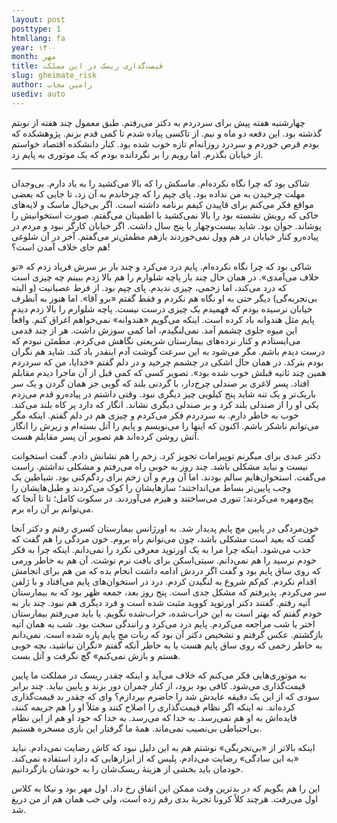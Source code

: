 ```yaml
---
layout: post
posttype: 1
htmllang: fa
year: ۱۴۰۰
month: مهر
title: قیمت‌گذاری ریسک در این مملکت
slug: gheimate_risk
author: رامین مجاب
usediv: auto
---
```


چهارشنبه هفته پیش برای سردردم به دکتر می‌رفتم. طبق معمول چند هفته از نوبتم گذشته بود. این دفعه دو ماه و نیم. از تاکسی پیاده شدم تا کمی قدم بزنم. پژوهشکده که بودم قرص خوردم و سردرد روزانه‌ام  تازه خوب شده بود. کنار دانشکده اقتصاد خواستم از خیابان بگذرم. اما رویم را بر نگردانده بودم که یک موتوری به پایم زد. 

---

شاکی بود که چرا نگاه نکرده‌ام. ماسکش را که بالا می‌کشید را به یاد دارم. بی‌وجدان مهلت چرخیدن به من نداده بود. پای چپم را که چرخاندم به آن زد، تا جایی که بعضی مواقع فکر می‌کنم برای قاپیدن کیفم برنامه داشته است.  اگر بی‌خیال ماسک و لایه‌های خاکی که رویش نشسته بود را بالا نمی‌کشید با اطمینان می‌گفتم. صورت استخوانیش را پوشاند. جوان بود. شاید بیست‌وچهار یا پنج سال داشت. اگر خیابان کارگر نبود و مردم در پیاده‌رو کنار خیابان در هم وول نمی‌خوردند بازهم مطمئن‌تر می‌گفتم. آخر در آن شلوغی هم جای خلاف آمدن است؟!

شاکی بود که چرا نگاه نکرده‌ام. پایم درد می‌کرد و چند بار بر سرش فریاد زدم که «تو خلاف می‌آمدی». در همان حال چند بار پاچه شلوارم را هم بالا زدم ببینم چه چیزی است که درد می‌کند، اما زخمی، چیزی ندیدم. پای چپم بود. از فرط عصبانیت (و البته بی‌تجربه‌گی) دیگر حتی به او نگاه هم نکردم و فقط گفتم «برو آقا». اما هنوز به آنطرف خیابان نرسیده بودم که فهمیدم یک چیزی درست نیست. پاچه شلوارم را بالا زدم دیدم پایم مثل هندوانه باد کرده است. اینکه می‌گویم «هندوانه» نمی‌خواهم اغراق کنم. واقعاً این میوه جلوی چشمم آمد. نمی‌لنگیدم، اما کمی سوزش داشت. هر از چند قدمی می‌ایستادم و کنار نرده‌های بیمارستان شریعتی نگاهش می‌کردم. مطمئن نبودم که درست دیدم باشم. مگر می‌شود به این سرعت گوشت آدم اینقدر باد کند. شاید هم نگران بودم بترکد. در همان حال اشکی در چشمم چرخید و در دلم گفتم «خدایا، من که سردردم همین چند ثانیه قبلش خوب شده بود». تصویر کسی که کمی قبل از آن ماجرا دیدم مقابلم افتاد. پسر لاغری بر صندلی چرخ‌دار، با گردنی بلند که گویی جز همان گردن و یک سر باریک‌تر و یک تنه شاید پنج کیلویی چیز دیگری نبود. وقتی داشتم در پیاده‌رو قدم می‌زدم یکی او را از صندلی بلند کرد و بر صندلی دیگری نشاند. ‌انگار که دارد پر کاه بلند می‌کند. خوب به خاطر دارم. به سردردم فکر می‌کردم و چیزی هم در دلم گفتم. اینکه مگر می‌توانم ناشکر باشم. اکنون که اینها را می‌نویسم و پایم را آتل بسته‌ام و زیرش را انگار آتش روشن کرده‌اند هم تصویر آن پسر مقابلم هست.

دکتر عبدی برای میگرنم توپیرامات تجویز کرد. زخم را هم نشانش دادم. گفت استخوانت نیست و نباید مشکلی باشد. چند روز به خوبی راه می‌رفتم و مشکلی نداشتم. راست می‌گفت. استخوان‌هایم سالم بودند. اما آن ورم و آن زخم برای رد‌گم‌کنی بود. شیاطین  یک وجب پایین‌تر بساط می‌انداختند؛ سازهایشان را کوک می‌کردند و طبل‌هایشان را پیچ‌ومهره می‌کردند؛ تنوری می‌ساختند و هیزم می‌آوردند. در سکوت کامل؛ تا تا آنجا که می‌توانم بر آن راه برم.

خون‌مردگی در پایین مچ پایم پدیدار شد. به اورژانس بیمارستان کسری رفتم و دکتر آنجا گفت که بعید است مشکلی باشد، چون می‌توانم راه بروم. خون مردگی را هم گفت که جذب می‌شود. اینکه چرا مرا به یک اورتوپد معرفی نکرد را نمی‌دانم. اینکه چرا به فکر خودم نرسید را هم نمی‌دانم. سیتی‌اسکن برای بافت نرم نوشت. آن هم به خاطر ورمی که روی ساق پایم بود و گفت اگر دردش ادامه داشت انجام بده که من هم برای انجامش اقدام نکردم. کم‌کم شروع به لنگیدن کردم. درد در استخوان‌های پایم می‌افتاد و با ژلفن سر می‌کردم. پذیرفتم که مشکل جدی است. پنج روز بعد، جمعه ظهر بود که به بیمارستان آتیه رفتم. گفتند دکتر اورتوپد کووید مثبت شده است و فرد دیگری هم نبود. چند بار به خودم گفتم که بهتر است به این خراب‌شده، خراب‌شده نگویم. یا باید می‌رفتم بیمارستان اختر یا شب مراجعه می‌کردم. پایم درد می‌کرد و رانندگی سخت بود. شب به همان آتیه بازگشتم. عکس گرفتم و تشخیص دکتر آن بود که ربات مچ پایم پاره شده است. نمی‌دانم به خاطر زخمی که روی ساق پایم هست یا به خاطر آنکه گفتم «نگران نباشید، بچه خوبی هستم و بازش نمی‌کنم» گچ نگرفت و آتل بست.

به موتوری‌هایی فکر می‌کنم که خلاف می‌آید و اینکه چقدر ریسک در مملکت ما پایین قیمت‌گذاری می‌شود. کافی بود برود، از کنار چمران دور بزند و پایین بیاید. چند برابر سودی که از این یک دقیقه عایدش شد را حاضرم بپردازم؟ وای که چقدر بد قیمت‌گذاری کرده‌اند. نه اینکه اگر نظام قیمت‌گذاری را اصلاح کنند و مثلاً او را هم جریمه کنند، فایده‌اش به او هم نمی‌رسد. به خدا که می‌رسد. به خدا که خود او هم از این نظام بی‌احتیاطی بی‌نصیب نمی‌ماند. همهٔ ما گرفتار این بازی مسخره‌ هستیم. 

اینکه بالاتر از «بی‌تجربگی» نوشتم هم به این دلیل نبود که کاش رضایت نمی‌دادم. نباید «به این سادگی» رضایت می‌دادم. پلیس که از ابزارهایی که دارد استفاده نمی‌کند. خودمان باید بخشی از هزینهٔ ریسک‌شان را به خودشان بازگردانیم.

این را هم بگویم که در‌ بدترین وقت ممکن این اتفاق رخ داد. اول مهر بود و نیکا به کلاس اول می‌رفت. هرچند کلاً کرونا تجربهٔ بدی رقم زده است، ولی خب همان هم از من دریغ شد.


